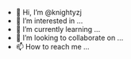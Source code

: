 - 👋 Hi, I’m @knightyzj
- 👀 I’m interested in ...
- 🌱 I’m currently learning ...
- 💞️ I’m looking to collaborate on ...
- 📫 How to reach me ...

<!---
knightyzj/knightyzj is a ✨ special ✨ repository because its `README.md` (this file) appears on your GitHub profile.
You can click the Preview link to take a look at your changes.
--->
